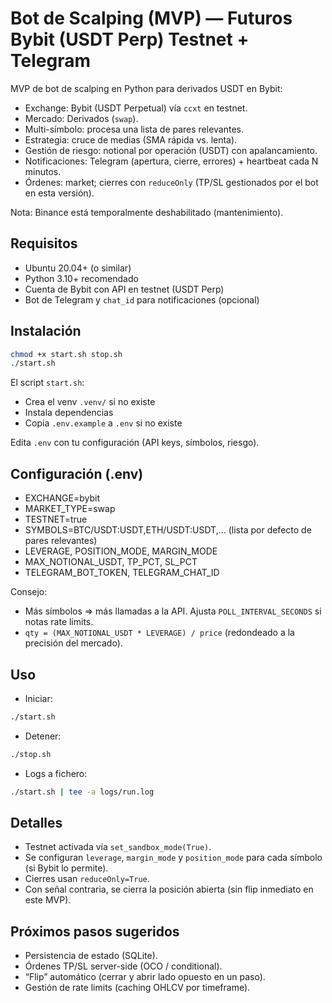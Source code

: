 # Bot de Scalping (MVP) — Futuros Bybit (USDT Perp) Testnet + Telegram

MVP de bot de scalping en Python para derivados USDT en Bybit:
- Exchange: Bybit (USDT Perpetual) vía `ccxt` en testnet.
- Mercado: Derivados (`swap`).
- Multi-símbolo: procesa una lista de pares relevantes.
- Estrategia: cruce de medias (SMA rápida vs. lenta).
- Gestión de riesgo: notional por operación (USDT) con apalancamiento.
- Notificaciones: Telegram (apertura, cierre, errores) + heartbeat cada N minutos.
- Órdenes: market; cierres con `reduceOnly` (TP/SL gestionados por el bot en esta versión).

Nota: Binance está temporalmente deshabilitado (mantenimiento).

## Requisitos

- Ubuntu 20.04+ (o similar)
- Python 3.10+ recomendado
- Cuenta de Bybit con API en testnet (USDT Perp)
- Bot de Telegram y `chat_id` para notificaciones (opcional)

## Instalación

```bash
chmod +x start.sh stop.sh
./start.sh
```

El script `start.sh`:
- Crea el venv `.venv/` si no existe
- Instala dependencias
- Copia `.env.example` a `.env` si no existe

Edita `.env` con tu configuración (API keys, símbolos, riesgo).

## Configuración (.env)

- EXCHANGE=bybit
- MARKET_TYPE=swap
- TESTNET=true
- SYMBOLS=BTC/USDT:USDT,ETH/USDT:USDT,... (lista por defecto de pares relevantes)
- LEVERAGE, POSITION_MODE, MARGIN_MODE
- MAX_NOTIONAL_USDT, TP_PCT, SL_PCT
- TELEGRAM_BOT_TOKEN, TELEGRAM_CHAT_ID

Consejo:
- Más símbolos => más llamadas a la API. Ajusta `POLL_INTERVAL_SECONDS` si notas rate limits.
- `qty = (MAX_NOTIONAL_USDT * LEVERAGE) / price` (redondeado a la precisión del mercado).

## Uso

- Iniciar:
```bash
./start.sh
```

- Detener:
```bash
./stop.sh
```

- Logs a fichero:
```bash
./start.sh | tee -a logs/run.log
```

## Detalles

- Testnet activada vía `set_sandbox_mode(True)`.  
- Se configuran `leverage`, `margin_mode` y `position_mode` para cada símbolo (si Bybit lo permite).
- Cierres usan `reduceOnly=True`.
- Con señal contraria, se cierra la posición abierta (sin flip inmediato en este MVP).

## Próximos pasos sugeridos

- Persistencia de estado (SQLite).
- Órdenes TP/SL server-side (OCO / conditional).
- “Flip” automático (cerrar y abrir lado opuesto en un paso).
- Gestión de rate limits (caching OHLCV por timeframe).